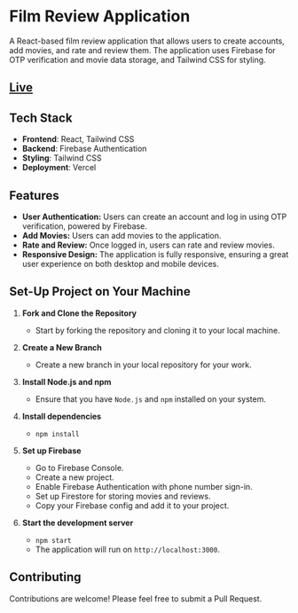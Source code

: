 # Film Review Application

A React-based film review application that allows users to create accounts, add movies, and rate and review them. The application uses Firebase for OTP verification and movie data storage, and Tailwind CSS for styling.

## [Live](https://filmreview.vercel.app/)

## Tech Stack
- **Frontend**: React, Tailwind CSS
- **Backend**: Firebase Authentication
- **Styling**: Tailwind CSS
- **Deployment**: Vercel

## Features

- **User Authentication:** Users can create an account and log in using OTP verification, powered by Firebase.
- **Add Movies:** Users can add movies to the application.
- **Rate and Review:** Once logged in, users can rate and review movies.
- **Responsive Design:** The application is fully responsive, ensuring a great user experience on both desktop and mobile devices.


## Set-Up Project on Your Machine

1. **Fork and Clone the Repository**
   - Start by forking the repository and cloning it to your local machine.

2. **Create a New Branch**
   - Create a new branch in your local repository for your work.

3. **Install Node.js and npm**
   - Ensure that you have `Node.js` and `npm` installed on your system.
4. **Install dependencies**
   - `npm install`
5. **Set up Firebase**
   - Go to Firebase Console.
   - Create a new project.
   - Enable Firebase Authentication with phone number sign-in.
   - Set up Firestore for storing movies and reviews.
   - Copy your Firebase config and add it to your project.
6. **Start the development server**
   - `npm start`
   - The application will run on `http://localhost:3000`.

## Contributing

   Contributions are welcome! Please feel free to submit a Pull Request.
